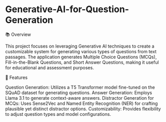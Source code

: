 # Generative-AI-for-Question-Generation
📚 Overview

This project focuses on leveraging Generative AI techniques to create a customizable system for generating various types of questions from text passages. The application generates Multiple Choice Questions (MCQs), Fill-in-the-Blank Questions, and Short Answer Questions, making it useful for educational and assessment purposes.

🎯 Features

Question Generation: Utilizes a T5 Transformer model fine-tuned on the SQuAD dataset for generating questions.
Answer Generation: Employs Llama 3.1 to generate context-aware answers.
Distractor Generation for MCQs: Uses Sense2Vec and Named Entity Recognition (NER) for crafting plausible yet distinct distractor options.
Customizability: Provides flexibility to adjust question types and model configurations.
